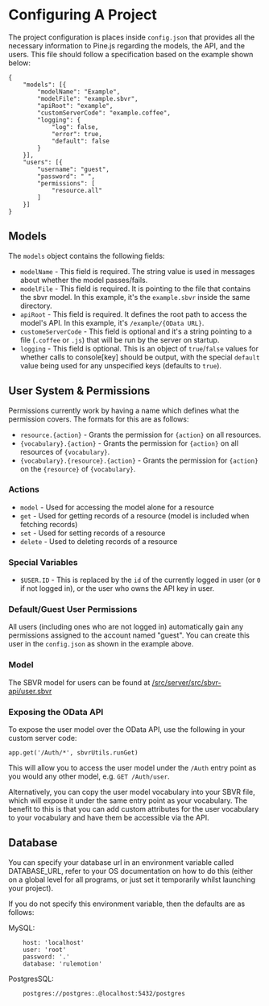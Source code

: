 # Configuring A Project

The project configuration is places inside `config.json` that provides all the necessary information to Pine.js regarding the models, the API, and the users. This file should follow a specification based on the example shown below:

```
{
	"models": [{
		"modelName": "Example",
		"modelFile": "example.sbvr",
		"apiRoot": "example",
		"customServerCode": "example.coffee",
		"logging": {
			"log": false,
			"error": true,
			"default": false
		}
	}],
	"users": [{
		"username": "guest",
		"password": " ",
		"permissions": [
			"resource.all"
		]
	}]
}
```

## Models
The `models` object contains the following fields:

* `modelName` - This field is required. The string value is used in messages about whether the model passes/fails.
* `modelFile` - This field is required. It is pointing to the file that contains the sbvr model. In this example, it's the `example.sbvr` inside the same directory.
* `apiRoot` - This field is required. It defines the root path to access the model's API. In this example, it's `/example/{OData URL}`.
* `customeServerCode` - This field is optional and it's a string pointing to a file (`.coffee` or `.js`) that will be run by the server on startup.
* `logging` - This field is optional. This is an object of `true`/`false` values for whether calls to console[key] should be output, with the special `default` value being used for any unspecified keys (defaults to `true`). 

## User System & Permissions
Permissions currently work by having a name which defines what the permission covers. The formats for this are as follows:

* `resource.{action}` - Grants the permission for `{action}` on all resources.
* `{vocabulary}.{action}` - Grants the permission for `{action}` on all resources of `{vocabulary}`.
* `{vocabulary}.{resource}.{action}` - Grants the permission for `{action}` on the `{resource}` of `{vocabulary}`.

### Actions

* `model` - Used for accessing the model alone for a resource
* `get` - Used for getting records of a resource (model is included when fetching records)
* `set` - Used for setting records of a resource
* `delete` - Used to deleting records of a resource

### Special Variables

* `$USER.ID` - This is replaced by the `id` of the currently logged in user (or `0` if not logged in), or the user who owns the API key in user.

### Default/Guest User Permissions
All users (including ones who are not logged in) automatically gain any permissions assigned to the account named "guest". You can create this user in the `config.json` as shown in the example above.

### Model
The SBVR model for users can be found at [/src/server/src/sbvr-api/user.sbvr](https://github.com/resin-io/pinejs/blob/master/src/server/src/sbvr-api/user.sbvr)

### Exposing the OData API
To expose the user model over the OData API, use the following in your custom server code:

```
app.get('/Auth/*', sbvrUtils.runGet)
```
This will allow you to access the user model under the `/Auth` entry point as you would any other model, e.g. `GET /Auth/user`.

Alternatively, you can copy the user model vocabulary into your SBVR file, which will expose it under the same entry point as your vocabulary. The benefit to this is that you can add custom attributes for the user vocabulary to your vocabulary and have them be accessible via the API.


## Database
You can specify your database url in an environment variable called DATABASE_URL, refer to your OS documentation on how to do this (either on a global level for all programs, or just set it temporarily whilst launching your project).  

If you do not specify this environment variable, then the defaults are as follows: 
 
MySQL:

```
	host: 'localhost'
	user: 'root'
	password: '.'
	database: 'rulemotion'
```

PostgresSQL:

```
	postgres://postgres:.@localhost:5432/postgres
```
